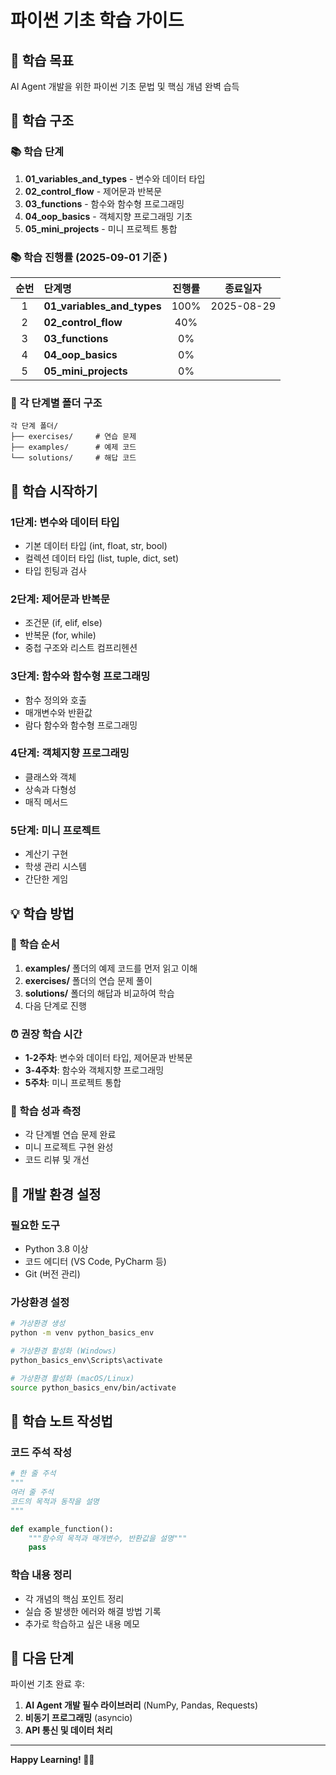 # 파이썬 기초 학습 가이드

## 🎯 학습 목표
AI Agent 개발을 위한 파이썬 기초 문법 및 핵심 개념 완벽 습득

## 📁 학습 구조

### 📚 학습 단계
1. **01_variables_and_types** - 변수와 데이터 타입
2. **02_control_flow** - 제어문과 반복문
3. **03_functions** - 함수와 함수형 프로그래밍
4. **04_oop_basics** - 객체지향 프로그래밍 기초
5. **05_mini_projects** - 미니 프로젝트 통합

### 📚 학습 진행률 (2025-09-01 기준 )
|순번|단계명                          |진행률|종료일자|
|:-:|:----------------------------|:--:|:--------:|
| 1 |**01_variables_and_types**     |100%|2025-08-29|
| 2 |**02_control_flow**            |40%||
| 3 |**03_functions**               |0%||
| 4 |**04_oop_basics**              |0%||
| 5 |**05_mini_projects**           |0%||

### 📂 각 단계별 폴더 구조
```
각 단계 폴더/
├── exercises/     # 연습 문제
├── examples/      # 예제 코드
└── solutions/     # 해답 코드
```

## 🚀 학습 시작하기

### 1단계: 변수와 데이터 타입
- 기본 데이터 타입 (int, float, str, bool)
- 컬렉션 데이터 타입 (list, tuple, dict, set)
- 타입 힌팅과 검사

### 2단계: 제어문과 반복문
- 조건문 (if, elif, else)
- 반복문 (for, while)
- 중첩 구조와 리스트 컴프리헨션

### 3단계: 함수와 함수형 프로그래밍
- 함수 정의와 호출
- 매개변수와 반환값
- 람다 함수와 함수형 프로그래밍

### 4단계: 객체지향 프로그래밍
- 클래스와 객체
- 상속과 다형성
- 매직 메서드

### 5단계: 미니 프로젝트
- 계산기 구현
- 학생 관리 시스템
- 간단한 게임

## 💡 학습 방법

### 📖 학습 순서
1. **examples/** 폴더의 예제 코드를 먼저 읽고 이해
2. **exercises/** 폴더의 연습 문제 풀이
3. **solutions/** 폴더의 해답과 비교하여 학습
4. 다음 단계로 진행

### ⏰ 권장 학습 시간
- **1-2주차**: 변수와 데이터 타입, 제어문과 반복문
- **3-4주차**: 함수와 객체지향 프로그래밍
- **5주차**: 미니 프로젝트 통합

### 🎯 학습 성과 측정
- 각 단계별 연습 문제 완료
- 미니 프로젝트 구현 완성
- 코드 리뷰 및 개선

## 🔧 개발 환경 설정

### 필요한 도구
- Python 3.8 이상
- 코드 에디터 (VS Code, PyCharm 등)
- Git (버전 관리)

### 가상환경 설정
```bash
# 가상환경 생성
python -m venv python_basics_env

# 가상환경 활성화 (Windows)
python_basics_env\Scripts\activate

# 가상환경 활성화 (macOS/Linux)
source python_basics_env/bin/activate
```

## 📝 학습 노트 작성법

### 코드 주석 작성
```python
# 한 줄 주석
"""
여러 줄 주석
코드의 목적과 동작을 설명
"""

def example_function():
    """함수의 목적과 매개변수, 반환값을 설명"""
    pass
```

### 학습 내용 정리
- 각 개념의 핵심 포인트 정리
- 실습 중 발생한 에러와 해결 방법 기록
- 추가로 학습하고 싶은 내용 메모

## 🚀 다음 단계

파이썬 기초 완료 후:
1. **AI Agent 개발 필수 라이브러리** (NumPy, Pandas, Requests)
2. **비동기 프로그래밍** (asyncio)
3. **API 통신 및 데이터 처리**

---

**Happy Learning! 🐍✨**
